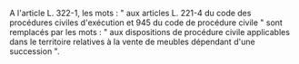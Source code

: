 A l'article L. 322-1, les mots : " aux articles L. 221-4 du code des procédures civiles d'exécution et 945 du code de procédure civile " sont remplacés par les mots : " aux dispositions de procédure civile applicables dans le territoire relatives à la vente de meubles dépendant d'une succession ".
